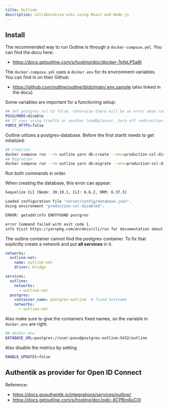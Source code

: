 ```yaml
---
title: Outline
description: Collaborative wiki using React and Node.js
---
```


## Install
The recommended way to run Outline is through a `docker-compose.yml`. You can find the docu here: 

- https://docs.getoutline.com/s/hosting/doc/docker-7pfeLP5a8t

The `docker-compose.yml` uses a `docker.env` for its environment-variables.
You can find in on their Github: 

- https://github.com/outline/outline/blob/main/.env.sample (also linked in the docu)

Some variables are important for a functioning setup:
```bash
## Set postgres ssl to false, otherwise there will be an error when running yarn
PGSSLMODE=disable
## If your using traefik or another loadBalancer, turn off redirection
FORCE_HTTPS=false
```
Outline utilizes a postgres-database. Before the first startit needs to get initalized:
```bash
## Creation
docker compose run --rm outline yarn db:create --env=production-ssl-disabled
## Migration
docker compose run --rm outline yarn db:migrate --env=production-ssl-disabled
```
Run both commands in order.

When creating the database, this error can appear:
```bash
Sequelize CLI [Node: 20.19.1, CLI: 6.6.2, ORM: 6.37.3]

Loaded configuration file "server/config/database.json".
Using environment "production-ssl-disabled".

ERROR: getaddrinfo ENOTFOUND postgres

error Command failed with exit code 1.
info Visit https://yarnpkg.com/en/docs/cli/run for documentation about this command.
```
The outline container cannot find the postgres-container. To fix that explicitly create a network and put **all services** in it.

```yaml
networks:
  outline-net:
    name: outline-net
    driver: bridge

services:
  outline:
    networks:
      - outline-net
  postgres:
    container_name: postgres-outline  # fixed hostname
    networks:
      - outline-net
```
Also make sure to give the containers fixed names, so the variable in `docker.env` are right.

```bash
## docker.env
DATABASE_URL=postgres://user:pass@postgres-outline:5432/outline
```

Also disable the metrics by setting
```bash
ENABLE_UPDATES=false
```

## Authentik as provider for Open ID Connect

Reference:
- https://docs.goauthentik.io/integrations/services/outline/
- https://docs.getoutline.com/s/hosting/doc/oidc-8CPBm6uC0I
